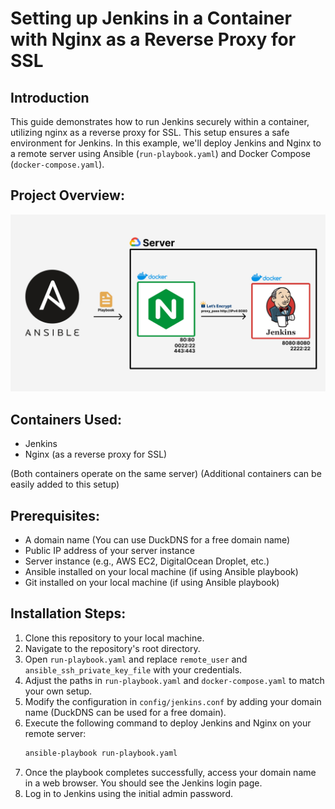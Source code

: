 # Setting up Jenkins in a Container with Nginx as a Reverse Proxy for SSL

## Introduction
This guide demonstrates how to run Jenkins securely within a container, utilizing nginx as a reverse proxy for SSL. This setup ensures a safe environment for Jenkins. In this example, we'll deploy Jenkins and Nginx to a remote server using Ansible (`run-playbook.yaml`) and Docker Compose (`docker-compose.yaml`).

## Project Overview:
![Project Scheme](project_scheme.jpg)

## Containers Used:
- Jenkins
- Nginx (as a reverse proxy for SSL)

(Both containers operate on the same server)
(Additional containers can be easily added to this setup)

## Prerequisites:
- A domain name (You can use DuckDNS for a free domain name)
- Public IP address of your server instance
- Server instance (e.g., AWS EC2, DigitalOcean Droplet, etc.)
- Ansible installed on your local machine (if using Ansible playbook)
- Git installed on your local machine (if using Ansible playbook)

## Installation Steps:
1. Clone this repository to your local machine.
2. Navigate to the repository's root directory.
3. Open `run-playbook.yaml` and replace `remote_user` and `ansible_ssh_private_key_file` with your credentials.
4. Adjust the paths in `run-playbook.yaml` and `docker-compose.yaml` to match your own setup.
5. Modify the configuration in `config/jenkins.conf` by adding your domain name (DuckDNS can be used for a free domain).
6. Execute the following command to deploy Jenkins and Nginx on your remote server:
   ```bash
   ansible-playbook run-playbook.yaml
   ```
7. Once the playbook completes successfully, access your domain name in a web browser. You should see the Jenkins login page.
8. Log in to Jenkins using the initial admin password.